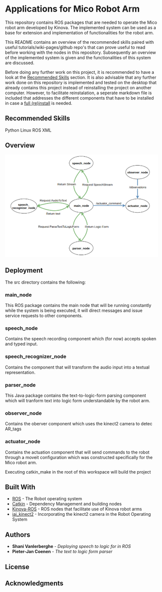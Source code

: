 # Applications for Mico Robot Arm

This repository contains ROS packages that are needed to operate the Mico robot arm developed by Kinova.  The implemented system can be used as a base for extension and implementation of functionalities for the robot arm.

This README contains an overview of the recommended skills paired with useful tutorials/wiki-pages/github repo's that can prove useful to read before working with the nodes in this repository. Subsequently an overview of the implemented system is given and the functionalities of this system are discussed. 

Before doing any further work on this project, it is recommended to have a look at the [Recommended Skills](#recommended-skills) section. It is also advisable that any further work done on this repository is implemented and tested on the desktop that already contains this project instead of reinstalling the project on another computer. However, to facilitate reinstalation, a seperate markdown file is included that addresses the different components that have to be installed in case a [full (re)install](INSTALL.md) is needed.

## Recommended Skills
Python
Linux
ROS
XML

## Overview
<p align="center">
	<img src="images/Overview_ROS.png?raw=true" alt="Overview ROS"/>
</p>


## Deployment
The src directory contains the following:


### main_node

This ROS package contains the main node that will be running constantly while the system is being executed, it will direct messages and issue service requests to other components.


### speech_node

Contains the speech recording component which (for now) accepts spoken and typed input.

### speech_recognizer_node

Contains the component that will transform the audio input into a textual representation.

### parser_node
 
This Java package contains the text-to-logic-form parsing component which will tranform text into logic form understandable by the robot arm.

### observer_node

Contains the oberver component which uses the kinect2 camera to detec AR_tags

### actuator_node

Contains the actuation component that will send commands to the robot through a moveit configuration which was constructed specifically for the Mico robot arm.

Executing catkin_make in the root of this workspace will build the project


## Built With

* [ROS](http://www.ros.org/) - The Robot operating system
* [Catkin](https://www.wiki.ros.org/catkin) - Dependency Management and building nodes
* [Kinova-ROS](https://github.com/Kinovarobotics/kinova-ros) - ROS nodes that facilitate use of Kinova robot arms
* [iai_kinect2](https://github.com/code-iai/iai_kinect2) - Incorporating the kinect2 camera in the Robot Operating System

## Authors

* **Shani Vanlerberghe** - *Deploying speech to logic for in ROS*
* **Pieter-Jan Coenen** - *The text to logic form parser*

## License

## Acknowledgments

